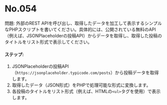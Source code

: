 # No.054

問題: 外部のREST APIを呼び出し、取得したデータを加工して表示するシンプルなPHPスクリプトを書いてください。具体的には、公開されている無料のAPI（例えば、JSONPlaceholderの投稿API）からデータを取得し、取得した投稿のタイトルをリスト形式で表示してください。

#### ステップ:

1. JSONPlaceholderの投稿API（`https://jsonplaceholder.typicode.com/posts`）から投稿データを取得します。
2. 取得したデータ（JSON形式）をPHPで処理可能な形式に変換します。
3. 各投稿のタイトルをリスト形式（例えば、HTMLの`<ul>`タグを使用）で表示します。
